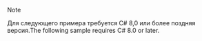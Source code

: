 > [!NOTE]
> <span data-ttu-id="00562-101">Для следующего примера требуется C# 8,0 или более поздняя версия.</span><span class="sxs-lookup"><span data-stu-id="00562-101">The following sample requires C# 8.0 or later.</span></span>
